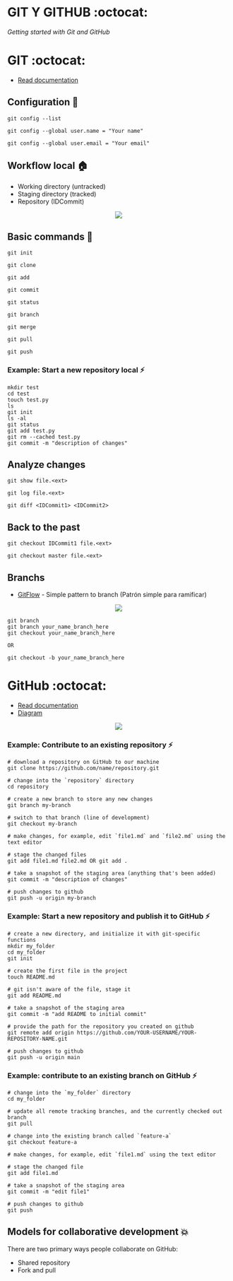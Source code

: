 # GIT Y GITHUB :octocat:

_Getting started with Git and GitHub_

# GIT :octocat:
* [Read documentation](https://git-scm.com/)

## Configuration :wrench:
```
git config --list
```
```
git config --global user.name = "Your name" 
```
```
git config --global user.email = "Your email" 
```

## Workflow local :house:
- Working directory (untracked)
- Staging directory (tracked)
- Repository (IDCommit)

<p align="center">
  <img src="/assets/img/workflow.png">
</p>

## Basic commands :walking:
```
git init
```
```
git clone
```
```
git add
```
```
git commit
```
```
git status
```
```
git branch
```
```
git merge
```
```
git pull
```
```
git push
```

### Example: Start a new repository local :zap:
```
mkdir test
cd test
touch test.py
ls
git init
ls -al
git status
git add test.py
git rm --cached test.py
git commit -m "description of changes"
```

## Analyze changes
```
git show file.<ext>
```
```
git log file.<ext>
```
```
git diff <IDCommit1> <IDCommit2>
```

## Back to the past
```
git checkout IDCommit1 file.<ext>
```
```
git checkout master file.<ext>
```
<!-- ## Git reset vs. Git rm
- git rm --cached file.<ext> #staging -->

## Branchs
* [GitFlow](https://www.campingcoder.com/2018/04/how-to-use-git-flow/) - Simple pattern to branch (Patrón simple para ramificar)

<p align="center">
  <img src="/assets/img/gitflow-diagram.jpg">
</p>

```
git branch
git branch your_name_branch_here
git checkout your_name_branch_here

OR

git checkout -b your_name_branch_here
```

# GitHub :octocat:
* [Read documentation](https://docs.github.com/en/get-started/quickstart/hello-world)
* [Diagram](/assets/pdf/git-github-platzi.pdf)
<p align="center">
  <img src="/assets/img/git_github.png">
</p>

### Example: Contribute to an existing repository :zap:
```
# download a repository on GitHub to our machine
git clone https://github.com/name/repository.git

# change into the `repository` directory
cd repository

# create a new branch to store any new changes
git branch my-branch

# switch to that branch (line of development)
git checkout my-branch

# make changes, for example, edit `file1.md` and `file2.md` using the text editor

# stage the changed files
git add file1.md file2.md OR git add .

# take a snapshot of the staging area (anything that's been added)
git commit -m "description of changes"

# push changes to github
git push -u origin my-branch
```

### Example: Start a new repository and publish it to GitHub :zap:
```
# create a new directory, and initialize it with git-specific functions
mkdir my_folder
cd my_folder
git init

# create the first file in the project
touch README.md

# git isn't aware of the file, stage it
git add README.md

# take a snapshot of the staging area
git commit -m "add README to initial commit"

# provide the path for the repository you created on github
git remote add origin https://github.com/YOUR-USERNAME/YOUR-REPOSITORY-NAME.git

# push changes to github
git push -u origin main
```

### Example: contribute to an existing branch on GitHub :zap:
```
# change into the `my_folder` directory
cd my_folder

# update all remote tracking branches, and the currently checked out branch
git pull

# change into the existing branch called `feature-a`
git checkout feature-a

# make changes, for example, edit `file1.md` using the text editor

# stage the changed file
git add file1.md

# take a snapshot of the staging area
git commit -m "edit file1"

# push changes to github
git push
```

## Models for collaborative development :boom:
There are two primary ways people collaborate on GitHub:
- Shared repository
- Fork and pull